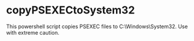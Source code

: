 # copyPSEXECtoSystem32
This powershell script copies PSEXEC files to C:\Windows\System32. Use with extreme caution.
